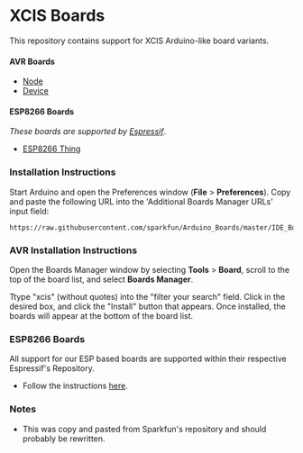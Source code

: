 # XCIS Boards
This repository contains support for XCIS Arduino-like board variants.

#### AVR Boards

* [Node](https://www.xcis.com.au)
* [Device](https://www.xcis.com.au)

#### ESP8266 Boards
_These boards are supported by [Espressif](https://github.com/esp8266/Arduino)_.
* [ESP8266 Thing](https://www.xcis.com.au)

### Installation Instructions

Start Arduino and open the Preferences window (**File** > **Preferences**). Copy and paste the following URL into the 'Additional Boards Manager URLs' input field:

	https://raw.githubusercontent.com/sparkfun/Arduino_Boards/master/IDE_Board_Manager/package_sparkfun_index.json


### AVR Installation Instructions

Open the Boards Manager window by selecting **Tools** > **Board**, scroll to the top of the board list, and select **Boards Manager**.

Ttype "xcis" (without quotes) into the "filter your search" field. Click in the desired box, and click the "Install" button that appears. Once installed, the boards will appear at the bottom of the board list.

### ESP8266 Boards

All support for our ESP based boards are supported within their respective Espressif's Repository. 

* Follow the instructions [here](https://github.com/esp8266/Arduino).

### Notes

* This was copy and pasted from Sparkfun's repository and should probably be rewritten.
